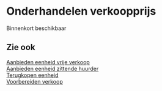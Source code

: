 # Onderhandelen verkoopprijs

Binnenkort beschikbaar

## Zie ook

[Aanbieden eenheid vrije verkoop](../aanbieden-eenheid-vrije-verkoop/)  
[Aanbieden eenheid zittende huurder](../aanbieden-eenheid-zittende-huurder/)  
[Terugkopen eenheid](../terugkopen-eenheid/)  
[Voorbereiden verkoop](../voorbereiden-verkoop/)  
